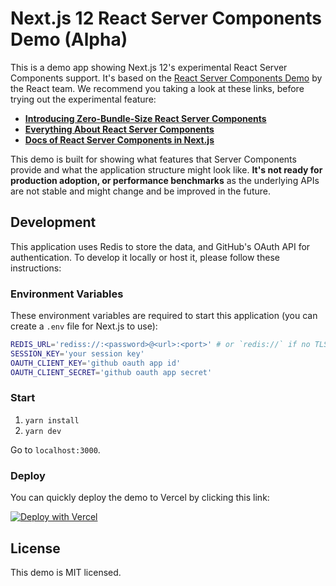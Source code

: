 # Next.js 12 React Server Components Demo (Alpha)

This is a demo app showing Next.js 12's experimental React Server Components support. It's based on the [React Server Components Demo](https://github.com/reactjs/server-components-demo) by the React team. We recommend you taking a look at these links, before trying out the experimental feature:
- [**Introducing Zero-Bundle-Size React Server Components**](https://reactjs.org/blog/2020/12/21/data-fetching-with-react-server-components.html)
- [**Everything About React Server Components**](https://vercel.com/blog/everything-about-react-server-components)
- [**Docs of React Server Components in Next.js**](https://nextjs.org/docs/advanced-features/react-18#react-server-components)
 
This demo is built for showing what features that Server Components provide and what the application structure might look like. **It's not ready for production adoption, or performance benchmarks** as the underlying APIs are not stable and might change and be improved in the future. 

## Development

This application uses Redis to store the data, and GitHub's OAuth API for authentication. To develop it locally or host it, please follow these instructions:

### Environment Variables

These environment variables are required to start this application (you can create a `.env` file for Next.js to use):

```bash
REDIS_URL='rediss://:<password>@<url>:<port>' # or `redis://` if no TLS support
SESSION_KEY='your session key'
OAUTH_CLIENT_KEY='github oauth app id'
OAUTH_CLIENT_SECRET='github oauth app secret'
```

### Start

1. `yarn install`
2. `yarn dev`

Go to `localhost:3000`.

### Deploy

You can quickly deploy the demo to Vercel by clicking this link:

[![Deploy with Vercel](https://vercel.com/button)](https://vercel.com/new/git/external?repository-url=https%3A%2F%2Fgithub.com%2Fvercel%2Fnext-server-components&env=REDIS_URL,SESSION_KEY,OAUTH_CLIENT_KEY,OAUTH_CLIENT_SECRET&project-name=next-rsc-notes&repo-name=next-rsc-notes&demo-title=React%20Server%20Components%20(Experimental%20Demo)&demo-description=Experimental%20demo%20of%20React%20Server%20Components%20with%20Next.js.%20&demo-url=https%3A%2F%2Fnext-server-components.vercel.app&demo-image=https%3A%2F%2Fnext-server-components.vercel.app%2Fog.png)

## License

This demo is MIT licensed.
